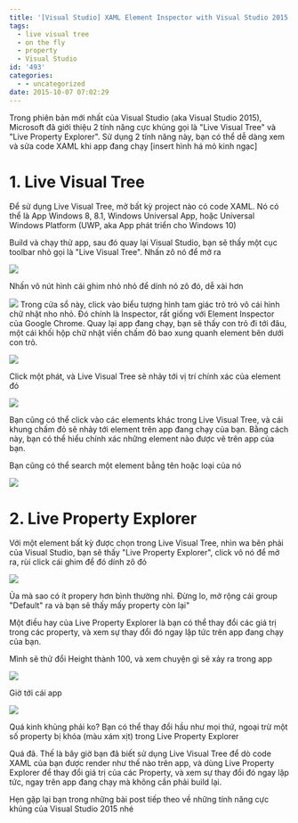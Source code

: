 ```yaml
---
title: '[Visual Studio] XAML Element Inspector with Visual Studio 2015 [vi-vn]'
tags:
  - live visual tree
  - on the fly
  - property
  - Visual Studio
id: '493'
categories:
  - - uncategorized
date: 2015-10-07 07:02:29
---
```


Trong phiên bản mới nhất của Visual Studio (aka Visual Studio 2015), Microsoft đã giới thiệu 2 tính năng cực khủng gọi là "Live Visual Tree" và "Live Property Explorer". Sử dụng 2 tính năng này, bạn có thể dễ dàng xem và sửa code XAML khi app đang chạy \[insert hình há mỏ kinh ngạc\]
<!-- more -->

# 1. Live Visual Tree

Để sử dụng Live Visual Tree, mở bất kỳ project nào có code XAML. Nó có thể là App Windows 8, 8.1, Windows Universal App, hoặc Universal Windows Platform (UWP, aka App phát triển cho Windows 10)

Build và chạy thử app, sau đó quay lại Visual Studio, bạn sẽ thấy một cục toolbar nhỏ gọi là "Live Visual Tree". Nhấn zô nó để mở ra

![](https://farm1.staticflickr.com/543/20216853242_f1655e2c2e_o.png)

Nhấn vô nút hình cái ghim nhỏ nhỏ để dính nó zô đó, dễ xài hơn

![](http://cuoilennaocacban2.files.wordpress.com/2015/08/080215_1141_windowsxaml1.png) Trong cửa sổ này, click vào biểu tượng hình tam giác trỏ trỏ vô cái hình chữ nhật nho nhỏ. Đó chính là Inspector, rất giống với Element Inspector của Google Chrome. Quay lại app đang chạy, bạn sẽ thấy con trỏ đi tới đâu, một cái khối hộp chữ nhật viền chấm đỏ bao xung quanh element bên dưới con trỏ.

![](http://cuoilennaocacban2.files.wordpress.com/2015/08/080215_1141_windowsxaml2.png)

Click một phát, và Live Visual Tree sẽ nhảy tới vị trí chính xác của element đó

![](https://farm1.staticflickr.com/528/19602618384_1423c50319_o.png)

Bạn cũng có thể click vào các elements khác trong Live Visual Tree, và cái khung chấm đỏ sẽ nhảy tới element trên app đang chạy của bạn. Bằng cách này, bạn có thể hiểu chính xác những element nào được vẽ trên app của bạn.

Bạn cũng có thể search một element bằng tên hoặc loại của nó

![](https://farm1.staticflickr.com/438/20038725589_1b8097c624_o.png)

# 2. Live Property Explorer

Với một element bất kỳ được chọn trong Live Visual Tree, nhìn wa bên phải của Visual Studio, bạn sẽ thấy "Live Property Explorer", click vô nó để mở ra, rùi click cái ghim để đó dính zô đó

![](https://farm1.staticflickr.com/425/20037363128_c89bbbe6d5_o.png)

Ủa mà sao có ít propery hơn bình thường nhỉ. Đừng lo, mở rộng cái group "Default" ra và bạn sẽ thấy mấy property còn lại"

Một điều hay của Live Property Explorer là bạn có thể thay đổi các giá trị trong các property, và xem sự thay đổi đó ngay lập tức trên app đang chạy của bạn.

Mình sẽ thử đổi Height thành 100, và xem chuyện gì sẽ xảy ra trong app

![](https://farm1.staticflickr.com/504/20199163156_3fc683e0c9_o.png)

Giờ tới cái app

![](https://farm1.staticflickr.com/555/20231217491_5d41f98c4f_o.png)

Quá kinh khủng phải ko? Bạn có thể thay đổi hầu như mọi thứ, ngoại trừ một số property bị khóa (màu xám xịt) trong Live Property Explorer

Quá đã. Thế là bây giờ bạn đã biết sử dụng Live Visual Tree để dò code XAML của bạn được render như thế nào trên app, và dùng Live Property Explorer để thay đổi giá trị của các Property, và xem sự thay đổi đó ngay lập tức, ngay trên app đang chạy mà không cần phải build lại.

Hẹn gặp lại bạn trong những bài post tiếp theo về những tính năng cực khủng của Visual Studio 2015 nhé